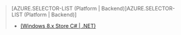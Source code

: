 > [AZURE.SELECTOR-LIST (Platform | Backend)]AZURE.SELECTOR-LIST (Platform | Backend)]
> 
> * [(Windows 8.x Store C# | .NET)](../articles/mobile-services-dotnet-backend-windows-store-dotnet-aad-rbac.md)
> 
> 
